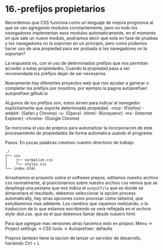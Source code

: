16.-prefijos propietarios
===

Recordemos que CSS funciona como un lenguaje de mejora progresiva al que se van agregando modulos constantemente, pero no todo los navegadores implementan esos modulos automaticamente, en el momento en que sale un nuevo modulo, podriamos decir que esta en fase de pruebas y los navegadores no la soportan en un principio, pero como podemos hacer uso de una propiedad para ser probada si los navegadores no la soportan?

La respuesta es, con el uso de determinados prefijos que nos permitan acceder a estas propiedades, Cuando la propiedad pasa a ser recomendada los prefijos dejan de ser necesarios.

Nuevamente hay diferentes proyectos web que nos ayudan a generar o completar los prefijos por nosotros, por ejemplo la pagina autoprefixer: autoprefixer.github.io

ALgunos de los prefijos son, estos sirven para indicar al navegador explicitamente que soporte determinada propiedad.
-moz- (Firefox)
-webkit- (Safari y Chrome)
-o- (Opera)
-khtml- (Konqueror)
-ms- (Internet Explorer)
-chrome- (Google Chrome)

Se menciona el uso de prepros para automatizar la incorporacion de este procesamiento de propiedades de forma automatica usando el programa.

Pasos:
En pocas palabras creamos nuestro directorio de trabajo

```
./
├── css
│    ├── normalize.css
│    └── styles.css
└── index.html
```

Arrastramos el proyecto sobre el software prepos, editamos nuestro archivo css normalmente, al posicionarnos sobre nuestro archivo css vemos que se despliega una pestana que nos indica el `outputfile` que es donde se almacenara el resultado, debemos seleccionar la opcion process automatically, hay otras opciones como procesar como tailwind, que estudiaremos mas adelante. Los cambios que vayamos realizando, o la traduccion de lo que estamos escribiendo se vera reflejada en el archivo style-dist.css. que es el que debemos llamar desde nuestro html.

Para que agregue mas versiones atras hacemos esto en propos:
Menu -> Project settings -> CSS tools -> Autoprefixer: defaults

Prepros tambien tiene la opcion de lanzar un servidor de desarrollo, haciendo Ctrl + L